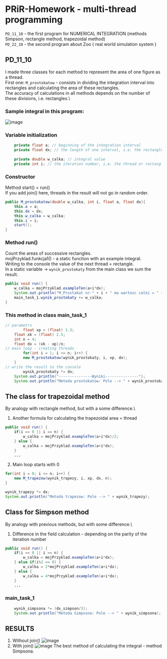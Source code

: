 # PRiR-Homework - multi-thread programming
```PD_11_10``` - the first program for NUMERICAL INTEGRATION (methods Simpson, rectangle method, trapezoidal method) \
```PD_22_10``` - the second program about Zoo ( real world simulation system ) 
## PD_11_10 
I made three classes for each method to represent the area of one figure as a thread.\
First one: ```M_prostokatow``` - consists in dividing the integration interval into rectangles and calculating the area of these rectangles.\
The accuracy of calculations in all methods depends on the number of these divisions, i.e. rectangles.\
### Sample integral in this program:
![image](https://user-images.githubusercontent.com/72127610/138529944-dd6f5dd9-db5f-4e35-a8fc-fb2ab4706bcd.png)
### Variable initialization
```java
  	private float a; // beginning of the integration interval
	private float dx; // the length of one interval, i.e. the rectangle after the division 
	
	private double w_calka; // integral value
	private int i; // the iteration number, i.e. the thread or rectangle
```
### Constructor
Method start() = run() \
If you add join() here, threads in the result will not go in random order.
```java
public M_prostokatow(double w_calka, int i, float a, float dx){
	this.a = a;
	this.dx = dx;
	this.w_calka = w_calka;
	this.i = i;
	start();
}
```
### Method run()
Count the areas of successive rectangles.\
mojPrzyklad.funkcja1() - a static function with an example integral.\
Writing to the console the value of the next thread = rectangle.\
In a static variable -> ```wynik_prostokaty``` from the main class we sum the result.
```java
public void run() {
	w_calka = mojPrzyklad.exampleTen(a+i*dx);
	System.out.println("M_Prostakat nr-" + i + " ma wartosc calki = " + w_calka);
	main_task_1.wynik_prostokaty += w_calka;
}
```
### This method in class main_task_1
```java
// parametrs
    	float xp = (float) 1.3;
	float xk = (float) 2.5;
	int n = 4;
	float dx = (xk - xp)/n;
// main loop - creating threads
    	for(int i = 1; i <= n; i++) {
		new M_prostokatow(wynik_prostokaty, i, xp, dx);
	}
// write the result to the console
    	wynik_prostokaty *= dx;
	System.out.println("---------------Wyniki---------------");
	System.out.println("Metoda prostokatow: Pole --> " + wynik_prostokaty);
```
## The class for trapezoidal method 
By analogy with rectangle method, but with a some difference.\
1) Another formula for calculating the trapezoidal area = thread
```java
public void run() {
	if(i == 0 || i == n) {
		w_calka = mojPrzyklad.exampleTen(a+i*dx)/2;
	} else {
		w_calka = mojPrzyklad.exampleTen(a+i*dx);
	}
	...
```
2) Main loop starts with 0
```java
for(int i = 0; i <= n; i++) {
	new M_trapezow(wynik_trapezy, i, xp, dx, n);
}

wynik_trapezy *= dx;
System.out.println("Metoda trapezow: Pole --> " + wynik_trapezy);
```
## Class for Simpson method
By analogy with previous methods, but with some difference.\
1) Difference in the field calculation - depending on the parity of the iteration number
```java
public void run() {
	if(i == 0 || i == n) {
		w_calka = mojPrzyklad.exampleTen(a+i*dx);
	} else if(i%2 == 0) {
		w_calka = 2*mojPrzyklad.exampleTen(a+i*dx);
	} else {
		w_calka = 4*mojPrzyklad.exampleTen(a+i*dx);
	}
	...
```
### main_task_1
```java
	wynik_simpsona *= (dx_simpson/3);
	System.out.println("Metoda Simpsona: Pole --> " + wynik_simpsona);
```
## RESULTS
1) Without join()
![image](https://user-images.githubusercontent.com/72127610/138532853-bf3c8d4b-8448-4b5b-ac0c-5d5c834438cf.png)
2) With join()
![image](https://user-images.githubusercontent.com/72127610/138532995-bdde15cf-25fe-4165-b903-ed96dee52e70.png)
The best method of calculating the integral - method Simpsona.

